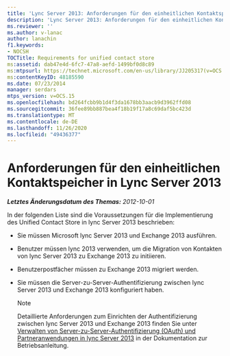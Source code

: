 ```yaml
---
title: 'Lync Server 2013: Anforderungen für den einheitlichen Kontaktspeicher'
description: 'Lync Server 2013: Anforderungen für den einheitlichen Kontaktspeicher.'
ms.reviewer: ''
ms.author: v-lanac
author: lanachin
f1.keywords:
- NOCSH
TOCTitle: Requirements for unified contact store
ms:assetid: dab47e4d-6fc7-47a8-aefd-1499bf0d8c89
ms:mtpsurl: https://technet.microsoft.com/en-us/library/JJ205317(v=OCS.15)
ms:contentKeyID: 48185590
ms.date: 07/23/2014
manager: serdars
mtps_version: v=OCS.15
ms.openlocfilehash: bd264fcbb9b1d4f3da1678bb3aacb9d3962ffd08
ms.sourcegitcommit: 36fee89bb887bea4f18b19f17a8c69daf5bc423d
ms.translationtype: MT
ms.contentlocale: de-DE
ms.lasthandoff: 11/26/2020
ms.locfileid: "49436377"
---
```

# <a name="requirements-for-unified-contact-store-in-lync-server-2013"></a>Anforderungen für den einheitlichen Kontaktspeicher in Lync Server 2013

<div data-xmlns="http://www.w3.org/1999/xhtml">

<div class="topic" data-xmlns="http://www.w3.org/1999/xhtml" data-msxsl="urn:schemas-microsoft-com:xslt" data-cs="https://msdn.microsoft.com/">

<div data-asp="https://msdn2.microsoft.com/asp">



</div>

<div id="mainSection">

<div id="mainBody">

<span> </span>

_**Letztes Änderungsdatum des Themas:** 2012-10-01_

In der folgenden Liste sind die Voraussetzungen für die Implementierung des Unified Contact Store in lync Server 2013 beschrieben:

  - Sie müssen Microsoft lync Server 2013 und Exchange 2013 ausführen.

  - Benutzer müssen lync 2013 verwenden, um die Migration von Kontakten von lync Server 2013 zu Exchange 2013 zu initiieren.

  - Benutzerpostfächer müssen zu Exchange 2013 migriert werden.

  - Sie müssen die Server-zu-Server-Authentifizierung zwischen lync Server 2013 und Exchange 2013 konfiguriert haben.
    
    <div>
    

    > [!NOTE]  
    > Detaillierte Anforderungen zum Einrichten der Authentifizierung zwischen lync Server 2013 und Exchange 2013 finden Sie unter <A href="lync-server-2013-managing-server-to-server-authentication-oauth-and-partner-applications.md">Verwalten von Server-zu-Server-Authentifizierung (OAuth) und Partneranwendungen in lync Server 2013</A> in der Dokumentation zur Betriebsanleitung.

    
    </div>

</div>

<span> </span>

</div>

</div>

</div>

